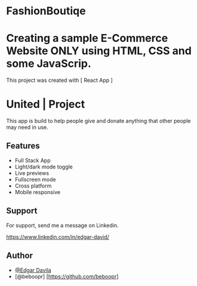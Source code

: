 # FashionBoutiqe
# Creating a sample E-Commerce Website ONLY using HTML, CSS and some JavaScrip.

This project was created with [ React App ]

# United | Project

This app is build to help people give and donate anything that other people may need in use.

## Features

- Full Stack App
- Light/dark mode toggle
- Live previews
- Fullscreen mode
- Cross platform
- Mobile responsive

## Support

For support, send me a message on Linkedin.

https://www.linkedin.com/in/edgar-david/


## Author

- [@Edgar Davila](https://www.linkedin.com/in/edgar-david/)
- [@beboopr] [https://github.com/beboopr]
